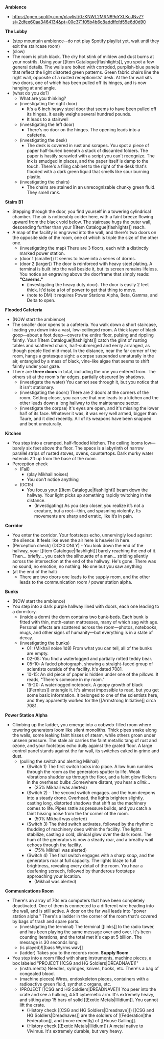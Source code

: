 **Ambience**
- https://open.spotify.com/playlist/0zKNWL2MRN89oYXLKcJNvZ?si=2dfee60aa3464134&pt=00c371f05b4b6c8addffcfd55e6d0d90

**The Lobby**
- (stop mountain ambience--do not play Spotify playlist yet, wait until they exit the staircase room)
- (slow)
- The room is pitch black. The dry hot stink of mildew and dust burns at your nostrils. Using your [[Item Catalogue|flashlights]], you spot a few general details. The walls are bolted with corroded, purplish-blue panels that reflect the light distorted green patterns. Green fabric chairs line the right wall, opposite of a rusted receptionists' desk. At the far wall sits two doors, one of which has been pulled off its hinges, and is now hanging at and angle. 
- (what do you do?) 
	- What are you thinking?
	- (investigating the right door) 
		- It's a 6 inch heavy steel door that seems to have been pulled off its hinges. It easily weighs several hundred pounds. 
		- It leads to a stairwell
	- (investigating the left door)
		- There's no door on the hinges. The opening leads into a cafeteria. 
	- (investigating the desk) 
		- The desk is covered in rust and scrapes. You spot a piece of paper half-buried beneath a stack of discarded folders. The paper is hastily scrawled with a script you can't recognize. The ink is smudged in places, and the paper itself is damp to the touch. There's a filing cabinet to the right of the desk that's flooded with a dark green liquid that smells like sour burning plastic.
	- (investigating the chairs) 
		- The chairs are stained in an unrecognizable chunky green fluid. They smell rank.

**Stairs B1**
- Stepping through the door, you find yourself in a towering cylindrical chamber. The air is noticeably colder here, with a faint breeze flowing upward from the black void below. The staircase hugs the outer wall, descending further than your [[Item Catalogue|flashlights]] reach.
- A map of the facility is engraved into the wall, and there's two doors on the opposite side of the room, one of which is triple the size of the other one.
	- (investigating the map) There are 3 floors, each with a distinctly marked power station. 
	- (door 1 (smaller)) It seems to leave into a series of dorms.  
	- (door 2 (larger)) The door is reinforced with heavy steel plating. A terminal is built into the wall beside it, but its screen remains lifeless. You notice an engraving above the doorframe that simply reads: **"Caverns."**
		- (investigating the heavy duty door). The door is easily 2 feet thick. It'd take a lot of power to get that thing to move.
		- (note to DM) it requires Power Stations Alpha, Beta, Gamma, and Delta to open. 

**Flooded Cafeteria**
- (NOW start the ambience)
- The smaller door opens to a cafeteria. You walk down a short staircase, leading you down into a vast, low-ceilinged room. A thick layer of black goop—about a foot deep—covers the entire floor, pulsing and rippling faintly. Your [[Item Catalogue|flashlights]] catch the glint of rusting tables and scattered chairs, half-submerged and eerily arranged, as though people fled mid-meal. In the distance, near the far corner of the room, hangs a grotesque sight: a corpse suspended unnaturally in the air, entangled by a mass of black, vine-like algae that seems to shift faintly under your gaze.
- There are **three doors** in total, including the one you entered from. The others sit at the room's far edges, partially obscured by shadows.
	- (investigate the water) You cannot see through it, but you notice that it isn't stationary. 
	- (investigating the doors) There are 2 doors at the corners of the room. Getting closer, you can see that one leads to a kitchen and the other leads down a long hallway to the maintenance sector. 
	- (investigate the corpse) It's eyes are open, and it's missing the lower half of its face. Whatever it was, it was very well armed, bigger than Taure, and it died recently. All of its weapons have been snapped and bent unnaturally.

**Kitchen**
- You step into a cramped, half-flooded kitchen. The ceiling looms low— barely six feet above the floor. The space is a labyrinth of narrow parallel strips of rusted stoves, ovens, countertops. Dark murky water extends 2ft up from the base of the room.
- Perception check
	- (Fail)
		- (play Mikhail noises)
		- You don't notice anything
	- (DC15)
		- You focus your [[Item Catalogue|flashlight]] beam down the hallway. Your light picks up something rapidly twitching in the distance.
			- (Investigating) As you step closer, you realize it’s not a creature, but a root—thin, and spasming violently. Its movements are sharp and erratic, like it’s in pain. 

**Corridor**
- You enter the corridor. Your footsteps echo, unnervingly loud against the silence. It feels like even the air here is heavier in here.
- (Perception check) (DC20 ONLY)
		- You look down the end of the hallway, your [[Item Catalogue|flashlight]] barely reaching the end of it. Then... briefly... you catch the silhouette of a man... striding silently across the intersection at the end of the hallway. He's gone. There was no sound, no emotion, no nothing. No one but you saw anything
- (at the end of the hall)
	- There are two doors one leads to the supply room, and the other leads to the communication room / power station alpha.

**Bunks**
- (NOW start the ambience)
- You step into a dark purple hallway lined with doors, each one leading to a dormitory. 
	- (inside a dorm) the dorm contains two bunk-beds. Each bunk is fitted with thin, moth-eaten mattresses, many of which sag with age. Personal effects are scattered across the room—photos, notebooks, mugs, and other signs of humanity—but everything is in a state of decay. 
	- (investigating the bunks)
		- 01: (Mikhail noise 1d8) From what you can tell, all of the bunks are empty.
		- 02-05: You find a waterlogged and partially rotted teddy bear.
		- 05-10: A faded photograph, showing a straight-faced group of scientists outside of the facility. It's dated 7081. 
		- 10-15: An old piece of paper is hidden under one of the pillows. It reads, "There's someone in my room."
		- 15-20: A waterlogged notebook. A goopy growth of black [[Fernites]] entangle it. It's almost impossible to read, but you get some basic information. It belonged to one of the scientists here, and they apparently worked for the [[Armstrong Initiative]] circa 7081. 

**Power Station Alpha**
- Climbing up the ladder, you emerge into a cobweb-filled room where towering generators loom like silent monoliths. Thick pipes snake along the walls, some leaking faint hisses of steam, while others groan under unseen pressure. The stale air carries the faint metallic tang of rust and ozone, and your footsteps echo dully against the grated floor. A large control panel stands against the far wall, its switches caked in grime and dust. 
	- (pulling the switch and alerting Mikhail)
		- (Switch 1) The first switch locks into place. A low hum rumbles through the room as the generators sputter to life. Weak vibrations shudder up through the floor, and a faint glow flickers in the overhead bulbs .Somewhere distant, you hear a _clink..._ 
			- (25% Mikhail was alerted)
		- (Switch 2) - The second switch engages. and the hum deepens into a steady drone. Overhead, the lights brighten slightly, casting long, distorted shadows that shift as the machinery comes to life. Pipes rattle as pressure builds, and you catch a faint hissing noise from the far corner of the room. 
			- (50% Mikhail was alerted)
		- (Switch 3) The third switch activates, followed by the rhythmic thudding of machinery deep within the facility. The lights stabilize, casting a cold, clinical glow over the dark room. The hum of the generators is now a steady roar, and a breathy wail echoes through the facility. 
			- (75% Mikhail was alerted)
		- (Switch 4) The final switch engages with a sharp _snap_, and the generators roar at full capacity. The lights blaze to full brightness, revealing every detail of the room. You hear a deafening screech, followed by thunderous footsteps approaching your location. 
			- (Mikhail was alerted)

**Communications Room**
- There's an array of 70s era computers that have been completely deactivated. One of them is connected to a different wire heading into the wall, and is still active. A door on the far wall leads into "power station alpha." There's a ladder in the corner of the room that's covered by bags of trash and spare parts. 
	- (investigating the terminal) The terminal [[links]] to the radio tower, and has been playing the same message over and over. It's been counting iterations, and the total met it's cap at 5 billion. The message is 30 seconds long. 
	- (is played)![[bass Wyrms.wav]]
	- (ladder) Takes you to the records room. 
**Supply Room**
- You step into a room filled with sharp instruments, machine pieces, a box labeled "PROJECT [[CSG and HG Soldiers|DREADNAVE]]"
	- (instruments) Needles, syringes, knives, hooks, etc. There's a bag of congealed blood.
	- (machine pieces) Wires, endoskeleton pieces, containers with a radioactive green fluid, synthetic organs, etc.
	- (PROJECT [[CSG and HG Soldiers|DREADNAVE]]) You peer into the crate and see a hulking, 4.5ft cybernetic arm. It's extremely heavy, and sitting atop 15 bars of solid [[Exotic Metals|Illidium]]. You cannot lift the crate. 
		- (History check [[CSG and HG Soldiers|Dreadnave]]) [[CSG and HG Soldiers|Dreadnaves]] are the soldiers of [[Federation|the Federation]], and (more recently) of [[House Galling]]. 
		- (History check [[Exotic Metals|Illidium]]) A metal native to Vivimus. It's extremely durable, but very heavy. 